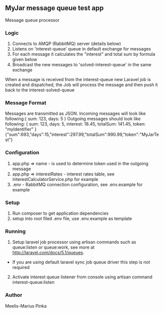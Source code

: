 ## MyJar message queue test app

Message queue processor

### Logic

1. Connects to AMQP (RabbitMQ) server (details below)
2. Listens on 'interest-queue' queue in default exchange for messages
3. For each message it calculates the "interest" and total sum by formula given below
4. Broadcast the new messages to 'solved-interest-queue' in the same exchange

When a message is received from the interest-queue new Laravel job is created and dispatched, the Job will process the message and then push it back to the interest-solved-queue

### Message Format
Messages are transmitted as JSON.
Incoming messages will look like following:{ sum: 123, days: 5 }
Outgoing messages should look like following:
{ sum: 123, days: 5, interest: 18.45, totalSum: 141.45, token: "myIdentifier" }
{"sum":693,"days":15,"interest":297.99,"totalSum":990.99,"token":"MyJarTest"}

### Configuration

1. app.php => name - is used to determine token used in the outgoing message
2. app.php => interestRates - interest rates table, see InterestCalculatorService.php for example
3. .env - RabbitMQ connection configuration, see .env.example for example

### Setup

1. Run composer to get application dependencies
2. setup into root filed .env file, use .env.example as template

### Running

1. Setup laravel job processor using artisan commands such as queue:listen or queue:work, see more at http://laravel.com/docs/5.1/queues.
* If you are using default laravel sync job queue driver this step is not required
2. Activate interest queue listener from console using artisan command interest-queue:listen

### Author

Meelis-Marius Pinka
